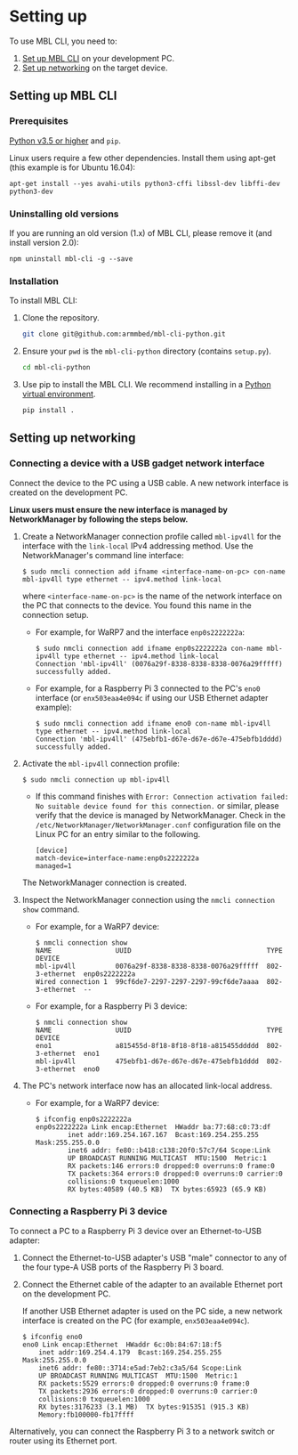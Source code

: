 # Setting up

To use MBL CLI, you need to:

1. [Set up MBL CLI](#setting-up-mbl) on your development PC.
1. [Set up networking](#setting-up-networking) on the target device.

## Setting up MBL CLI

### Prerequisites

[Python v3.5 or higher](https://python.org) and `pip`.

Linux users require a few other dependencies. Install them using apt-get (this example is for Ubuntu 16.04):

`apt-get install --yes avahi-utils python3-cffi libssl-dev libffi-dev python3-dev`

### Uninstalling old versions

If you are running an old version (1.x) of MBL CLI, please remove it (and install version 2.0):

```
npm uninstall mbl-cli -g --save
```

### Installation

To install MBL CLI:

1. Clone the repository.

    ```bash
    git clone git@github.com:armmbed/mbl-cli-python.git
    ```

1. Ensure your `pwd` is the `mbl-cli-python` directory (contains `setup.py`).

    ```bash
    cd mbl-cli-python
    ```

1. Use pip to install the MBL CLI. We recommend installing in a [Python virtual environment](https://www.python.org/dev/peps/pep-0405/).


    ```bash
    pip install .
    ```

## Setting up networking

### Connecting a device with a USB gadget network interface

Connect the device to the PC using a USB cable. A new network interface is created on the development PC. 

**Linux users must ensure the new interface is managed by NetworkManager by following the steps below.**

1. Create a NetworkManager connection profile called `mbl-ipv4ll` for the interface with the `link-local` IPv4 addressing method. Use the NetworkManager's command line interface:

    ```
    $ sudo nmcli connection add ifname <interface-name-on-pc> con-name mbl-ipv4ll type ethernet -- ipv4.method link-local
    ```  

    where `<interface-name-on-pc>` is the name of the network interface on the PC that connects to the device. You found this name in the connection setup.

    * For example, for WaRP7 and the interface `enp0s2222222a`:

      ```
      $ sudo nmcli connection add ifname enp0s2222222a con-name mbl-ipv4ll type ethernet -- ipv4.method link-local
      Connection 'mbl-ipv4ll' (0076a29f-8338-8338-8338-0076a29fffff) successfully added.
      ```

    * For example, for a Raspberry Pi 3 connected to the PC's `eno0` interface (or `enx503eaa4e094c` if using our USB Ethernet adapter example):

      ```
      $ sudo nmcli connection add ifname eno0 con-name mbl-ipv4ll type ethernet -- ipv4.method link-local
      Connection 'mbl-ipv4ll' (475ebfb1-d67e-d67e-d67e-475ebfb1dddd) successfully added.
      ```

2. Activate the `mbl-ipv4ll` connection profile:

    ```
    $ sudo nmcli connection up mbl-ipv4ll
    ```

    * If this command finishes with
      `Error: Connection activation failed: No suitable device found for this connection.` or similar, please verify that the device is managed by NetworkManager. Check in the
      `/etc/NetworkManager/NetworkManager.conf` configuration file on the Linux PC for an entry similar to the following.

      ```
      [device]
      match-device=interface-name:enp0s2222222a
      managed=1
      ```

    The NetworkManager connection is created.

3. Inspect the NetworkManager connection using the `nmcli connection show` command.

    * For example, for a WaRP7 device:

      ```
      $ nmcli connection show
      NAME                UUID                                  TYPE            DEVICE        
      mbl-ipv4ll          0076a29f-8338-8338-8338-0076a29fffff  802-3-ethernet  enp0s2222222a
      Wired connection 1  99cf6de7-2297-2297-2297-99cf6de7aaaa  802-3-ethernet  --          
      ```     

    * For example, for a Raspberry Pi 3 device:

      ```
      $ nmcli connection show
      NAME                UUID                                  TYPE            DEVICE     
      eno1                a815455d-8f18-8f18-8f18-a815455ddddd  802-3-ethernet  eno1    
      mbl-ipv4ll          475ebfb1-d67e-d67e-d67e-475ebfb1dddd  802-3-ethernet  eno0
      ```     

4. The PC's network interface now has an allocated link-local address.  

    * For example, for a WaRP7 device:
      ```
      $ ifconfig enp0s2222222a
      enp0s2222222a Link encap:Ethernet  HWaddr ba:77:68:c0:73:df  
              inet addr:169.254.167.167  Bcast:169.254.255.255  Mask:255.255.0.0
              inet6 addr: fe80::b418:c138:20f0:57c7/64 Scope:Link
              UP BROADCAST RUNNING MULTICAST  MTU:1500  Metric:1
              RX packets:146 errors:0 dropped:0 overruns:0 frame:0
              TX packets:364 errors:0 dropped:0 overruns:0 carrier:0
              collisions:0 txqueuelen:1000
              RX bytes:40589 (40.5 KB)  TX bytes:65923 (65.9 KB)
      ```


### Connecting a Raspberry Pi 3 device

To connect a PC to a Raspberry Pi 3 device over an Ethernet-to-USB adapter:

1. Connect the Ethernet-to-USB adapter's USB "male" connector to any of the four type-A USB ports of the Raspberry Pi 3 board.
2. Connect the Ethernet cable of the adapter to an available Ethernet port on the development PC.

   If another USB Ethernet adapter is used on the PC side, a new network interface is created on the PC (for example, `enx503eaa4e094c`).
    ```
    $ ifconfig eno0
    eno0 Link encap:Ethernet  HWaddr 6c:0b:84:67:18:f5  
        inet addr:169.254.4.179  Bcast:169.254.255.255  Mask:255.255.0.0
        inet6 addr: fe80::3714:e5ad:7eb2:c3a5/64 Scope:Link
        UP BROADCAST RUNNING MULTICAST  MTU:1500  Metric:1
        RX packets:5529 errors:0 dropped:0 overruns:0 frame:0
        TX packets:2936 errors:0 dropped:0 overruns:0 carrier:0
        collisions:0 txqueuelen:1000
        RX bytes:3176233 (3.1 MB)  TX bytes:915351 (915.3 KB)
        Memory:fb100000-fb17ffff
    ```

Alternatively, you can connect the Raspberry Pi 3 to a network switch or router using its Ethernet port. 
